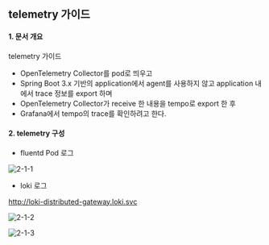 
## telemetry 가이드 

#### <div id='1'/> 1. 문서 개요
 
telemetry 가이드 

- OpenTelemetry Collector를 pod로 띄우고
- Spring Boot 3.x 기반의 application에서 agent를 사용하지 않고 application 내에서 trace 정보를 export 하며
- OpenTelemetry Collector가 receive 한 내용을 tempo로 export 한 후
- Grafana에서 tempo의 trace를 확인하려고 한다.


#### <div id='2'/> 2. telemetry 구성 

- fluentd Pod 로그 

![2-1-1]

- loki 로그 

http://loki-distributed-gateway.loki.svc

![2-1-2]

![2-1-3]


[2-1-1]:./images/fluentd.png
[2-1-2]:./images/loki.png
[2-1-3]:./images/loki2.png



